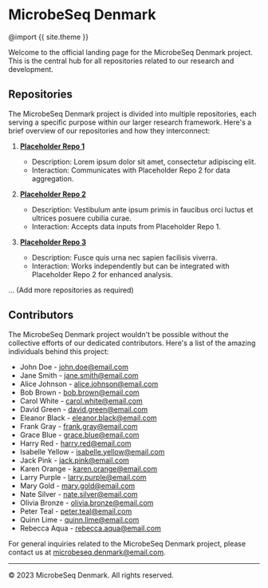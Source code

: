 # MicrobeSeq Denmark
@import {{ site.theme }}

Welcome to the official landing page for the MicrobeSeq Denmark project. This is the central hub for all repositories related to our research and development.

## Repositories

The MicrobeSeq Denmark project is divided into multiple repositories, each serving a specific purpose within our larger research framework. Here's a brief overview of our repositories and how they interconnect:

1. **[Placeholder Repo 1](#)**
    - Description: Lorem ipsum dolor sit amet, consectetur adipiscing elit. 
    - Interaction: Communicates with Placeholder Repo 2 for data aggregation.

2. **[Placeholder Repo 2](#)**
    - Description: Vestibulum ante ipsum primis in faucibus orci luctus et ultrices posuere cubilia curae.
    - Interaction: Accepts data inputs from Placeholder Repo 1.

3. **[Placeholder Repo 3](#)**
    - Description: Fusce quis urna nec sapien facilisis viverra.
    - Interaction: Works independently but can be integrated with Placeholder Repo 2 for enhanced analysis.

... (Add more repositories as required)

## Contributors

The MicrobeSeq Denmark project wouldn't be possible without the collective efforts of our dedicated contributors. Here's a list of the amazing individuals behind this project:

- John Doe - [john.doe@email.com](mailto:john.doe@email.com)
- Jane Smith - [jane.smith@email.com](mailto:jane.smith@email.com)
- Alice Johnson - [alice.johnson@email.com](mailto:alice.johnson@email.com)
- Bob Brown - [bob.brown@email.com](mailto:bob.brown@email.com)
- Carol White - [carol.white@email.com](mailto:carol.white@email.com)
- David Green - [david.green@email.com](mailto:david.green@email.com)
- Eleanor Black - [eleanor.black@email.com](mailto:eleanor.black@email.com)
- Frank Gray - [frank.gray@email.com](mailto:frank.gray@email.com)
- Grace Blue - [grace.blue@email.com](mailto:grace.blue@email.com)
- Harry Red - [harry.red@email.com](mailto:harry.red@email.com)
- Isabelle Yellow - [isabelle.yellow@email.com](mailto:isabelle.yellow@email.com)
- Jack Pink - [jack.pink@email.com](mailto:jack.pink@email.com)
- Karen Orange - [karen.orange@email.com](mailto:karen.orange@email.com)
- Larry Purple - [larry.purple@email.com](mailto:larry.purple@email.com)
- Mary Gold - [mary.gold@email.com](mailto:mary.gold@email.com)
- Nate Silver - [nate.silver@email.com](mailto:nate.silver@email.com)
- Olivia Bronze - [olivia.bronze@email.com](mailto:olivia.bronze@email.com)
- Peter Teal - [peter.teal@email.com](mailto:peter.teal@email.com)
- Quinn Lime - [quinn.lime@email.com](mailto:quinn.lime@email.com)
- Rebecca Aqua - [rebecca.aqua@email.com](mailto:rebecca.aqua@email.com)

For general inquiries related to the MicrobeSeq Denmark project, please contact us at [microbeseq.denmark@email.com](mailto:microbeseq.denmark@email.com).

---

© 2023 MicrobeSeq Denmark. All rights reserved.
